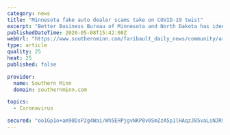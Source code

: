 ```yaml
---
category: news
title: "Minnesota fake auto dealer scams take on COVID-19 twist"
excerpt: "Better Business Bureau of Minnesota and North Dakota has identified at least seven fake auto dealer and shipper websites in Minnesota that consumers say are scamming them out of thousands"
publishedDateTime: 2020-05-08T15:42:00Z
webUrl: "https://www.southernminn.com/faribault_daily_news/community/article_dfab98dc-cf0d-5c84-80db-5d90b8a71fef.html"
type: article
quality: 25
heat: 25
published: false

provider:
  name: Southern Minn
  domain: southernminn.com

topics:
  - Coronavirus

secured: "oo1Gp1o+am90DsP2g4Wai/Wh5EHPjgvNKP8v0SmZzA5p1lHAqzJ85vaLsNJR9E2wE3d0JH7n3ldLovitaSK+/I82O+wKA1vroVzHrLx/lOFiWtBYx7I4cqTgjWT6C3BlE2eOXHCfuClayKztrgAIAnTTFvjunCj8YsLuHaqO478v5fCtK8ADL2mWQe0GIAv5X62bZZ4SPhvpfhJD8r4Q2dkF4sqB45noawZmzlhnMBGvoEAqBscwcJjJempXt6zwU3BeqZLurMSsiSMVmOImUY0yzippXVWZghVxVpOV7madtlM2GMizo5xY8y0HTIxZ;aEEK9gQWRYk9g5ny0jFpWw=="
---
```


